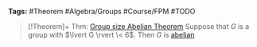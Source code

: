 ---
---

**Tags:** #Theorem #Algebra/Groups #Course/FPM #TODO 

 > 
 > \[!Theorem\]+ Thm: [Group size Abelian Theorem](Group%20size%20Abelian%20Theorem.md)
 > Suppose that $G$ is a group with $\lvert G \rvert \< 6$. Then $G$ is [abelian](Abelian%20Group.md)

